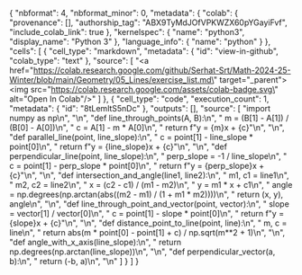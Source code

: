 {
  "nbformat": 4,
  "nbformat_minor": 0,
  "metadata": {
    "colab": {
      "provenance": [],
      "authorship_tag": "ABX9TyMdJOfVPKWZX60pYGayiFvf",
      "include_colab_link": true
    },
    "kernelspec": {
      "name": "python3",
      "display_name": "Python 3"
    },
    "language_info": {
      "name": "python"
    }
  },
  "cells": [
    {
      "cell_type": "markdown",
      "metadata": {
        "id": "view-in-github",
        "colab_type": "text"
      },
      "source": [
        "<a href=\"https://colab.research.google.com/github/Serhat-Srt/Math-2024-25-Winter/blob/main/Geometry/05_Lines/exercise_list.md\" target=\"_parent\"><img src=\"https://colab.research.google.com/assets/colab-badge.svg\" alt=\"Open In Colab\"/></a>"
      ]
    },
    {
      "cell_type": "code",
      "execution_count": 1,
      "metadata": {
        "id": "8tLemltS5nDc"
      },
      "outputs": [],
      "source": [
        "import numpy as np\n",
        "\n",
        "def line_through_points(A, B):\n",
        "    m = (B[1] - A[1]) / (B[0] - A[0])\n",
        "    c = A[1] - m * A[0]\n",
        "    return f\"y = {m}x + {c}\"\n",
        "\n",
        "def parallel_line(point, line_slope):\n",
        "    c = point[1] - line_slope * point[0]\n",
        "    return f\"y = {line_slope}x + {c}\"\n",
        "\n",
        "def perpendicular_line(point, line_slope):\n",
        "    perp_slope = -1 / line_slope\n",
        "    c = point[1] - perp_slope * point[0]\n",
        "    return f\"y = {perp_slope}x + {c}\"\n",
        "\n",
        "def intersection_and_angle(line1, line2):\n",
        "    m1, c1 = line1\n",
        "    m2, c2 = line2\n",
        "    x = (c2 - c1) / (m1 - m2)\n",
        "    y = m1 * x + c1\n",
        "    angle = np.degrees(np.arctan(abs((m2 - m1) / (1 + m1 * m2))))\n",
        "    return (x, y), angle\n",
        "\n",
        "def line_through_point_and_vector(point, vector):\n",
        "    slope = vector[1] / vector[0]\n",
        "    c = point[1] - slope * point[0]\n",
        "    return f\"y = {slope}x + {c}\"\n",
        "\n",
        "def distance_point_to_line(point, line):\n",
        "    m, c = line\n",
        "    return abs(m * point[0] - point[1] + c) / np.sqrt(m**2 + 1)\n",
        "\n",
        "def angle_with_x_axis(line_slope):\n",
        "    return np.degrees(np.arctan(line_slope))\n",
        "\n",
        "def perpendicular_vector(a, b):\n",
        "    return (-b, a)\n",
        "\n"
      ]
    }
  ]
}